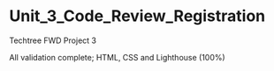 # Unit_3_Code_Review_Registration
Techtree FWD Project 3


All validation complete; HTML, CSS and Lighthouse (100%)

